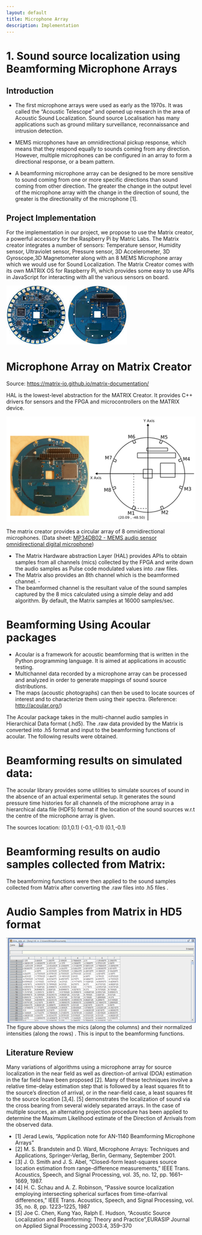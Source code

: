 ```yaml
---
layout: default
title: Microphone Array
description: Implementation
---
```


# 1. Sound source localization using Beamforming Microphone Arrays

## Introduction

* The first microphone arrays were used as early as the 1970s. It was called the “Acoustic Telescope” and opened up research in the area of Acoustic Sound Localization. Sound source Localisation has many applications such as  ground  military surveillance, reconnaissance and intrusion detection.

* MEMS microphones have an omnidirectional pickup response, which means that they respond equally to sounds coming from any direction. However, multiple microphones can be configured in an array to form a directional response, or a beam pattern.

* A beamforming microphone array can be designed to be more sensitive to sound coming from one or more specific directions than sound coming from other direction. The greater the change in the output level of the microphone array with the change in the direction of sound, the greater is the directionality of  the microphone [1].

## Project Implementation

For the implementation in our project, we propose to use the Matrix creator, a powerful accessory for the Raspberry Pi by Matric Labs. The Matrix creator integrates a number of sensors: Temperature sensor, Humidity sensor, Ultraviolet sensor, Pressure sensor, 3D Accelerometer, 3D Gyroscope,3D Magnetometer along with an 8 MEMS Microphone array which we would use for Sound Localization. The Matrix Creator comes with its own MATRIX OS for Raspberry Pi, which provides some easy to use APIs in JavaScript for interacting with all the various sensors on board.

![Matrix](matrix.jpg)

# Microphone Array on Matrix Creator

Source: https://matrix-io.github.io/matrix-documentation/

HAL is the lowest-level abstraction for the MATRIX Creator. It provides C++ drivers for sensors and the FPGA and microcontrollers on the MATRIX device.

![Matrix Geometry](Matrix_Geometry.PNG)

The matrix creator provides a circular array of 8 omnidirectional microphones.
(Data sheet: [MP34DB02 - MEMS audio sensor omnidirectional digital microphone](http://www.st.com/content/ccc/resource/technical/document/datasheet/57/af/88/31/7b/59/4f/77/DM00111225.pdf/files/DM00111225.pdf/jcr:content/translations/en.DM00111225.pdf))

* The Matrix Hardware abstraction Layer (HAL) provides APIs to obtain samples from all channels (mics) collected by the FPGA and write down the audio samples  as Pulse code modulated values into .raw files.
* The Matrix also provides an 8th channel which is the beamformed channel. -
* The beamformed channel is the resultant value of the sound samples captured by the 8 mics calculated using a simple  delay and add algorithm. By default, the Matrix samples at 16000 samples/sec.

# Beamforming Using Acoular packages

  * Acoular is a framework for acoustic beamforming that is written in the Python programming language. It is aimed at applications in acoustic testing.
  * Multichannel data recorded by a microphone array can be processed and analyzed in order to generate mappings of sound source distributions.
 * The maps (acoustic photographs) can then be used to locate sources of interest and to characterize them using their spectra. (Reference: http://acoular.org/)

The Acoular package takes in the multi-channel audio samples in Hierarchical Data format (.hd5). The .raw data provided by the Matrix is converted into .h5 format and input to the beamforming functions of acoular. The following results were obtained.

# Beamforming results on simulated data:

The acoular library provides some utilities to simulate sources of sound in the absence of an actual experimental setup.  It generates the sound pressure time histories for all channels of the microphone array in a hierarchical data file (HDF5) format if the location of the sound sources w.r.t the centre of the microphone array is given.

The sources location: (0.1,0.1) (-0.1,-0.1) (0.1,-0.1)

# Beamforming results on audio samples collected from Matrix:

The beamforming functions were then applied to the sound samples collected from Matrix after converting the .raw files into .h5 files .
# Audio Samples from Matrix in HD5 format
![Audio_Samples](Audio_sample_matrix.png)
The figure above shows the mics (along the columns) and their normalized intensities (along the rows) . This is input to the beamforming functions.

## Literature Review

Many variations of algorithms using a microphone array for source localization in the near field as well as direction-of arrival (DOA) estimation in the far field have been proposed [2]. Many of these techniques involve a relative time-delay estimation step that is followed by a least squares fit to the source’s direction of arrival, or in the near-field case, a least squares fit to the source location [3,4]. [5] demonstrates the localization of sound via the cross bearing from several widely separated arrays. In the case of multiple sources, an alternating projection procedure has been applied to determine the Maximum Likelihood  estimate of the Direction of Arrivals from the observed data.

* [1] Jerad Lewis, “Application note for AN-1140 Beamforming Microphone Arrays”
* [2] M. S. Brandstein and D. Ward, Microphone Arrays: Techniques and Applications, Springer-Verlag, Berlin, Germany, September 2001.
* [3] J. O. Smith and J. S. Abel, “Closed-form least-squares source location estimation from range-difference measurements,” IEEE Trans.   Acoustics, Speech, and Signal Processing, vol. 35, no. 12, pp. 1661–1669, 1987.
* [4] H. C. Schau and A. Z. Robinson, “Passive source localization employing intersecting spherical surfaces from time-ofarrival           differences,” IEEE Trans. Acoustics, Speech, and Signal Processing, vol. 35, no. 8, pp. 1223–1225, 1987
* [5] Joe C. Chen, Kung Yao, Ralph E. Hudson, “Acoustic Source Localization and Beamforming: Theory and Practice”,EURASIP Journal on       Applied Signal Processing 2003:4, 359–370
